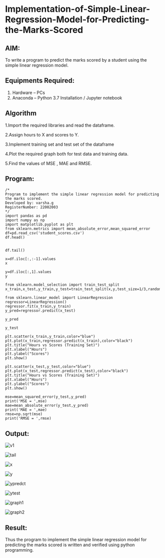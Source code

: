 # Implementation-of-Simple-Linear-Regression-Model-for-Predicting-the-Marks-Scored

## AIM:
To write a program to predict the marks scored by a student using the simple linear regression model.

## Equipments Required:
1. Hardware – PCs
2. Anaconda – Python 3.7 Installation / Jupyter notebook

## Algorithm
1.Import the required libraries and read the dataframe.

2.Assign hours to X and scores to Y.

3.Implement training set and test set of the dataframe

4.Plot the required graph both for test data and training data.

5.Find the values of MSE , MAE and RMSE.



## Program:
```
/*
Program to implement the simple linear regression model for predicting the marks scored.
Developed by: varsha.g
RegisterNumber: 22002003
*/
import pandas as pd
import numpy as np
import matplotlib.pyplot as plt
from sklearn.metrics import mean_absolute_error,mean_squared_error
df=pd.read_csv('student_scores.csv')
df.head()


df.tail()

x=df.iloc[:,:-1].values
x

y=df.iloc[:,1].values
y

from sklearn.model_selection import train_test_split
x_train,x_test,y_train,y_test=train_test_split(x,y,test_size=1/3,random_state=0)

from sklearn.linear_model import LinearRegression
regressor=LinearRegression()
regressor.fit(x_train,y_train)
y_pred=regressor.predict(x_test)

y_pred

y_test

plt.scatter(x_train,y_train,color="blue")
plt.plot(x_train,regressor.predict(x_train),color="black")
plt.title("Hours vs Scores (Training Set)")
plt.xlabel("Hours")
plt.ylabel("Scores")
plt.show()

plt.scatter(x_test,y_test,color="blue")
plt.plot(x_test,regressor.predict(x_test),color="black")
plt.title("Hours vs Scores (Training Set)")
plt.xlabel("Hours")
plt.ylabel("Scores")
plt.show()

mse=mean_squared_error(y_test,y_pred)
print('MSE = ',mse)
mae=mean_absolute_error(y_test,y_pred)
print('MAE = ',mae)
rmse=np.sqrt(mse)
print('RMSE = ',rmse)

```

## Output:
![v1](https://user-images.githubusercontent.com/119288183/229331075-16a22235-cdad-45f0-97a9-1f21009a2699.png)


![tail](https://user-images.githubusercontent.com/119288183/229331098-05926dc6-cab8-46aa-bf4a-f0e571d3d4d6.png)

![x](https://user-images.githubusercontent.com/119288183/229331182-4d6b82fd-f8ab-4ec5-80f3-6221e60b977e.png)


![y](https://user-images.githubusercontent.com/119288183/229331167-82d991a7-47b6-48e5-833c-33ce1b3dc88d.png)

![ypredct](https://user-images.githubusercontent.com/119288183/229331206-1cbe9d83-bc81-495c-ba48-49917c0ec901.png)

![ytest](https://user-images.githubusercontent.com/119288183/229331224-4d72bb36-e9e4-44aa-8ae1-8f197de45330.png)

![graph1](https://user-images.githubusercontent.com/119288183/229331243-7cb022e6-9619-4ce7-a181-7f579667dc18.png)

![graph2](https://user-images.githubusercontent.com/119288183/229331248-b6adebf0-5a69-4513-9bf1-956b1a1c8568.png)


## Result:
Thus the program to implement the simple linear regression model for predicting the marks scored is written and verified using python programming.
